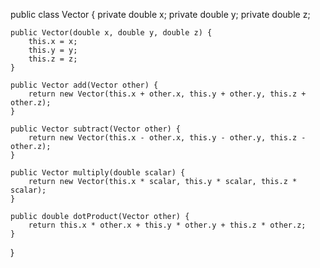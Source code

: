 public class Vector {
    private double x;
    private double y;
    private double z;
    
    public Vector(double x, double y, double z) {
        this.x = x;
        this.y = y;
        this.z = z;
    }
    
    public Vector add(Vector other) {
        return new Vector(this.x + other.x, this.y + other.y, this.z + other.z);
    }
    
    public Vector subtract(Vector other) {
        return new Vector(this.x - other.x, this.y - other.y, this.z - other.z);
    }
    
    public Vector multiply(double scalar) {
        return new Vector(this.x * scalar, this.y * scalar, this.z * scalar);
    }
    
    public double dotProduct(Vector other) {
        return this.x * other.x + this.y * other.y + this.z * other.z;
    }
}

